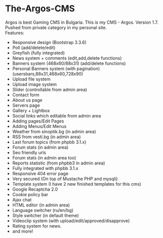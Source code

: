 # The-Argos-CMS
Argos is best Gaming CMS in Bulgaria.
This is my CMS - Argos. Version 1.7. Pushed from private category in my personal site.<br/>
Features:<br/>
- Responsive design (Bootstrap 3.3.6)
- Poll (add/delete/edit)
- Greyfish (fully integrated)
- News system + comments (edit,add,delete functions)
- Banners system (468x60/88x31) (add/delete functions)
- Personal Banners system (with pagination) (usersbars,88x31,468x60,728x90)
- Upload file system 
- Upload image system
- Slider (controllable from admin area)
- Contact form
- About us page
- Servers page
- Gallery + Lightbox
- Social links which editable from admin area
- Adding pages/Edit Pages
- Adding Menus/Edit Menus
- Weather from sinoptik.bg (in admin area)
- RSS from vesti.bg (in admin area)
- Last forum topics (from phpbb 3.1.x)
- Forum stats (in admin area)
- Seo friendly urls
- Forum stats (in admin area too)
- Reports statistic (from phpbb3 in admin area)
- Fully integrated with phpbb 3.1.x
- Responsive 404 error page
- Very secured (On top of Mustache PHP and mysqli)
- Template system (I have 2 new finished templates for this cms)
- Google Recaptcha 2.0
- Cookie policy bar
- Ajax chat
- HTML editor (in admin area)
- Language switcher (ru/en/bg)
- Style switcher (in default theme)
- Videoclip system (with upload/edit/approved/disapprove)
- Rating system for news.
- and more!
